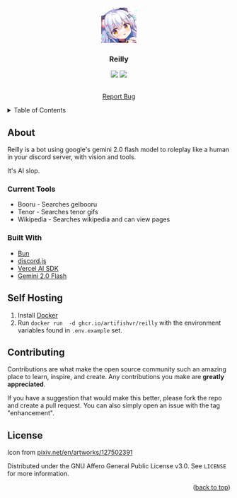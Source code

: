 <div id="top"></div>

<!-- PROJECT LOGO -->
<br />
<div align="center">
  <a href="https://github.com/artifishvr/Reilly">
    <img src="icon.jpg" alt="Icon" width="80" height="80">
  </a>

  <h3 align="center">Reilly</h3>
  <img src='https://img.shields.io/github/license/artifishvr/Reilly?style=flat-square'>
  <img src='https://img.shields.io/github/commit-activity/m/artifishvr/Reilly?style=flat-square'>
  
  <p align="center">
    <!-- <a href=""><strong>Invite the bot! » (coming soon maybe)</strong></a> -->
    <br />
    <a href="https://github.com/artifishvr/Reilly/issues">Report Bug</a>
  </p>
</div>

<details>
  <summary>Table of Contents</summary>
  <ol>
    <li>
      <a href="#about">About</a>
      <ul>
        <li><a href="#built-with">Built With</a></li>
      </ul>
    </li>
    <li><a href="#self-hosting">Self Hosting</a></li>
    <li><a href="#contributing">Contributing</a></li>
    <li><a href="#license">License</a></li>
  </ol>
</details>

## About

Reilly is a bot using google's gemini 2.0 flash model to roleplay like a human in your discord server, with vision and tools.

It's AI slop.

### Current Tools

- Booru - Searches gelbooru
- Tenor - Searches tenor gifs
- Wikipedia - Searches wikipedia and can view pages

### Built With

* [Bun](https://bun.sh/)
* [discord.js](https://discord.js.org/)
* [Vercel AI SDK](https://sdk.vercel.ai/)
* [Gemini 2.0 Flash](https://ai.google.dev/)

## Self Hosting

1. Install [Docker](https://docs.docker.com/get-started/get-docker/)
2. Run `docker run  -d ghcr.io/artifishvr/reilly` with the environment variables found in `.env.example` set.

## Contributing

Contributions are what make the open source community such an amazing place to learn, inspire, and create. Any contributions you make are **greatly appreciated**.

If you have a suggestion that would make this better, please fork the repo and create a pull request. You can also simply open an issue with the tag "enhancement".

<!-- LICENSE -->
## License

Icon from [pixiv.net/en/artworks/127502391](https://www.pixiv.net/en/artworks/127502391)

Distributed under the GNU Affero General Public License v3.0. See `LICENSE` for more information.
<p align="right">(<a href="#top">back to top</a>)</p>